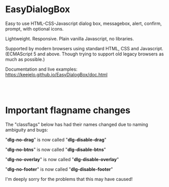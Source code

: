 # EasyDialogBox

Easy to use HTML-CSS-Javascript dialog box, messagebox, alert, confirm, prompt, with optional icons.

Lightweight. Responsive. Plain vanilla Javascript, no libraries.

Supported by modern browsers using standard HTML, CSS and Javascript.  
(ECMAScript 5 and above. Though trying to support old legacy browsers as much as possible.)

Documentation and live examples: https://keejelo.github.io/EasyDialogBox/doc.html

<br />
<br />

# Important flagname changes

The "classflags" below has had their names changed due to naming ambiguity and bugs:

"<b>dlg-no-drag</b>" is now called "<b>dlg-disable-drag</b>"

"<b>dlg-no-btns</b>" is now called "<b>dlg-disable-btns</b>"

"<b>dlg-no-overlay</b>" is now called "<b>dlg-disable-overlay</b>"

"<b>dlg-no-footer</b>" is now called "<b>dlg-disable-footer</b>"


I'm deeply sorry for the problems that this may have caused!


